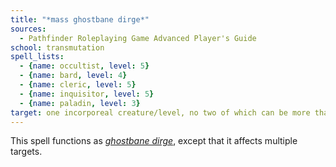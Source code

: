 ```yaml
---
title: "*mass ghostbane dirge*"
sources:
  - Pathfinder Roleplaying Game Advanced Player's Guide
school: transmutation
spell_lists:
  - {name: occultist, level: 5}
  - {name: bard, level: 4}
  - {name: cleric, level: 5}
  - {name: inquisitor, level: 5}
  - {name: paladin, level: 3}
target: one incorporeal creature/level, no two of which can be more than 30 ft. apart
---
```


This spell functions as [*ghostbane dirge*](/spells/ghostbane-dirge/), except that it affects multiple targets.

